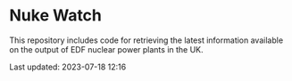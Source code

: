 # Nuke Watch

This repository includes code for retrieving the latest information available on the output of EDF nuclear power plants in the UK.

Last updated: 2023-07-18 12:16